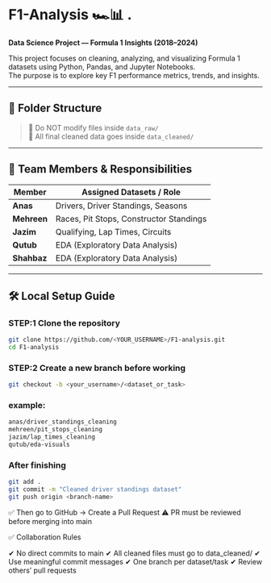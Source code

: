 # F1-Analysis 🏎️📊  .
**Data Science Project — Formula 1 Insights (2018–2024)**  

This project focuses on cleaning, analyzing, and visualizing Formula 1 datasets using Python, Pandas, and Jupyter Notebooks.  
The purpose is to explore key F1 performance metrics, trends, and insights.

---

## 📁 Folder Structure
> 🔹 Do NOT modify files inside `data_raw/`  
> 🔹 All final cleaned data goes inside `data_cleaned/`

---

## 👥 Team Members & Responsibilities

| Member | Assigned Datasets / Role |
|--------|-------------------------|
| **Anas** | Drivers, Driver Standings, Seasons |
| **Mehreen** | Races, Pit Stops, Constructor Standings |
| **Jazim** | Qualifying, Lap Times, Circuits |
| **Qutub** | EDA (Exploratory Data Analysis) |
| **Shahbaz** | EDA (Exploratory Data Analysis) |

---

## 🛠 Local Setup Guide

### STEP:1 Clone the repository

```bash
git clone https://github.com/<YOUR_USERNAME>/F1-analysis.git
cd F1-analysis
```

### STEP:2 Create a new branch before working
```bash
git checkout -b <your_username>/<dataset_or_task>
```

### example:
```bash
anas/driver_standings_cleaning
mehreen/pit_stops_cleaning
jazim/lap_times_cleaning
qutub/eda-visuals
```


### After finishing
```bash
git add .
git commit -m "Cleaned driver standings dataset"
git push origin <branch-name>
```
✅ Then go to GitHub → Create a Pull Request
⚠️ PR must be reviewed before merging into main

✅ Collaboration Rules

✔ No direct commits to main
✔ All cleaned files must go to data_cleaned/
✔ Use meaningful commit messages
✔ One branch per dataset/task
✔ Review others’ pull requests



